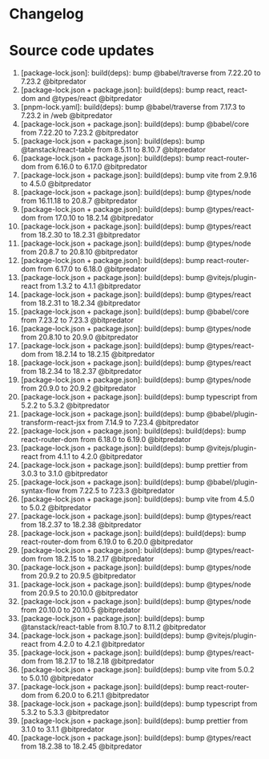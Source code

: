 # Changelog

<!-- ⚠⚠ Please follow the format provided ⚠⚠ -->
<!-- Always use "1." at the start instead of "2. " or "X. " as GitHub will auto renumber everything. -->
<!-- Use the following format below -->
<!--  1. [Changed Area] Title of changes - @github username  -->
#  Source code updates
1. [package-lock.json]: build(deps): bump @babel/traverse from 7.22.20 to 7.23.2 @bitpredator
2. [package-lock.json + package.json]: build(deps): bump react, react-dom and @types/react @bitpredator
3. [pnpm-lock.yaml]: build(deps): bump @babel/traverse from 7.17.3 to 7.23.2 in /web @bitpredator
4. [package-lock.json + package.json]: build(deps): bump @babel/core from 7.22.20 to 7.23.2 @bitpredator
5. [package-lock.json + package.json]: build(deps): bump @tanstack/react-table from 8.5.11 to 8.10.7 @bitpredator
6. [package-lock.json + package.json]: build(deps): bump react-router-dom from 6.16.0 to 6.17.0 @bitpredator
7. [package-lock.json + package.json]: build(deps): bump vite from 2.9.16 to 4.5.0 @bitpredator
8. [package-lock.json + package.json]: build(deps): bump @types/node from 16.11.18 to 20.8.7 @bitpredator
9. [package-lock.json + package.json]: build(deps): bump @types/react-dom from 17.0.10 to 18.2.14 @bitpredator
10. [package-lock.json + package.json]: build(deps): bump @types/react from 18.2.30 to 18.2.31 @bitpredator
11. [package-lock.json + package.json]: build(deps): bump @types/node from 20.8.7 to 20.8.10 @bitpredator
12. [package-lock.json + package.json]: build(deps): bump react-router-dom from 6.17.0 to 6.18.0 @bitpredator
13. [package-lock.json + package.json]: build(deps): bump @vitejs/plugin-react from 1.3.2 to 4.1.1 @bitpredator
14. [package-lock.json + package.json]: build(deps): bump @types/react from 18.2.31 to 18.2.34 @bitpredator
15. [package-lock.json + package.json]: build(deps): bump @babel/core from 7.23.2 to 7.23.3 @bitpredator
16. [package-lock.json + package.json]: build(deps): bump @types/node from 20.8.10 to 20.9.0 @bitpredator
17. [package-lock.json + package.json]: build(deps): bump @types/react-dom from 18.2.14 to 18.2.15 @bitpredator
18. [package-lock.json + package.json]: build(deps): bump @types/react from 18.2.34 to 18.2.37 @bitpredator
19. [package-lock.json + package.json]: build(deps): bump @types/node from 20.9.0 to 20.9.2 @bitpredator
20. [package-lock.json + package.json]: build(deps): bump typescript from 5.2.2 to 5.3.2 @bitpredator
21. [package-lock.json + package.json]: build(deps): bump @babel/plugin-transform-react-jsx from 7.14.9 to 7.23.4 @bitpredator
22. [package-lock.json + package.json]: build(deps): build(deps): bump react-router-dom from 6.18.0 to 6.19.0 @bitpredator
23. [package-lock.json + package.json]: build(deps): bump @vitejs/plugin-react from 4.1.1 to 4.2.0 @bitpredator
24. [package-lock.json + package.json]: build(deps): bump prettier from 3.0.3 to 3.1.0 @bitpredator
25. [package-lock.json + package.json]: build(deps): bump @babel/plugin-syntax-flow from 7.22.5 to 7.23.3 @bitpredator
26. [package-lock.json + package.json]: build(deps): bump vite from 4.5.0 to 5.0.2 @bitpredator
27. [package-lock.json + package.json]: build(deps): bump @types/react from 18.2.37 to 18.2.38 @bitpredator
28. [package-lock.json + package.json]: build(deps): build(deps): bump react-router-dom from 6.19.0 to 6.20.0 @bitpredator
29. [package-lock.json + package.json]: build(deps): bump @types/react-dom from 18.2.15 to 18.2.17 @bitpredator
30. [package-lock.json + package.json]: build(deps): bump @types/node from 20.9.2 to 20.9.5 @bitpredator
31. [package-lock.json + package.json]: build(deps): bump @types/node from 20.9.5 to 20.10.0 @bitpredator
32. [package-lock.json + package.json]: build(deps): bump @types/node from 20.10.0 to 20.10.5 @bitpredator
33. [package-lock.json + package.json]: build(deps): bump @tanstack/react-table from 8.10.7 to 8.11.2 @bitpredator
34. [package-lock.json + package.json]: build(deps): bump @vitejs/plugin-react from 4.2.0 to 4.2.1 @bitpredator
35. [package-lock.json + package.json]: build(deps): bump @types/react-dom from 18.2.17 to 18.2.18 @bitpredator
36. [package-lock.json + package.json]: build(deps): bump vite from 5.0.2 to 5.0.10 @bitpredator
37. [package-lock.json + package.json]: build(deps): bump react-router-dom from 6.20.0 to 6.21.1 @bitpredator
38. [package-lock.json + package.json]: build(deps): bump typescript from 5.3.2 to 5.3.3 @bitpredator
39. [package-lock.json + package.json]: build(deps): bump prettier from 3.1.0 to 3.1.1 @bitpredator
40. [package-lock.json + package.json]: build(deps): bump @types/react from 18.2.38 to 18.2.45 @bitpredator